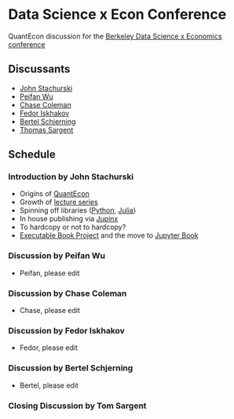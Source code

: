 # Data Science x Econ Conference

QuantEcon discussion for the [Berkeley Data Science x Economics conference](https://sites.google.com/berkeley.edu/datascienceineconomics)

## Discussants

* [John Stachurski](https://johnstachurski.net)
* [Peifan Wu](https://peifanwu.weebly.com/)
* [Chase Coleman](http://www.chasegcoleman.com/)
* [Fedor Iskhakov](https://fedor.iskh.me/)
* [Bertel Schjerning](http://www.bschjerning.com/)
* [Thomas Sargent](http://www.tomsargent.com/)


## Schedule


### Introduction by John Stachurski

* Origins of [QuantEcon](https://quantecon.org)
* Growth of [lecture series](https://quantecon.org/lectures/)
* Spinning off libraries ([Python](https://quantecon.org/quantecon-py/), [Julia](https://quantecon.org/quantecon-jl/))
* In house publishing via [Jupinx](https://jupinx.quantecon.org/)
* To hardcopy or not to hardcopy?
* [Executable Book Project](https://executablebooks.org/en/latest/) and the move to [Jupyter Book](https://jupyterbook.org/intro.html)


### Discussion by Peifan Wu

* Peifan, please edit


### Discussion by Chase Coleman

* Chase, please edit


### Discussion by Fedor Iskhakov

* Fedor, please edit  


### Discussion by Bertel Schjerning

* Bertel, please edit


### Closing Discussion by Tom Sargent

